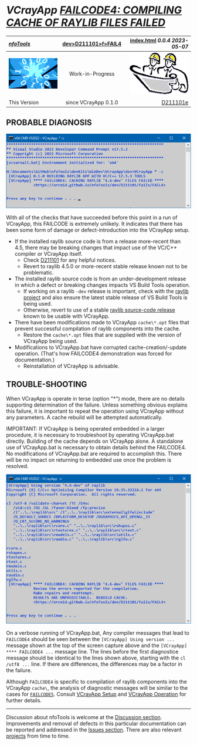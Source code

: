 <!-- index.md 0.0.4                 UTF-8                          2023-05-07
     ----1----|----2----|----3----|----4----|----5----|----6----|----7----|--*

              FAILCODE4: COMPILING CACHE OF RAYLIB FILES FAILED
     -->

# ***VCrayApp** [FAILCODE4: COMPILING CACHE OF RAYLIB FILES FAILED](.)*

| ***[nfoTools](../../../../)*** | [dev](../../../)[>D211101](../../)[>f](../)[>FAIL4](.) | [index.html](index.html) ***0.0.4 2023-05-07*** |
| :--                |       :-:          | --: |
| ![nfotools](../../../../images/nfoWorks-2014-06-02-1702-LogoSmall.png) | Work-in-Progress | ![Hard Hat Area](../../../../images/hardhat-logo.gif) |
|              |                     |           |
| This Version | since VCrayApp 0.1.0 | [D211101e](../../e) |

## PROBABLE DIAGNOSIS

![FAILCODE4 Terse Message](FAIL4-terse-2023-04-13-1256-VCrayApp-0.1.0.png)

With all of the checks that have succeeded before this point in a run of VCrayApp, this FAILCODE is extremely unlikely.  It indicates that there has
been some form of damage or defect-introduction into the VCrayApp setup.

* If the installed raylib source code is from a release more-recent than 4.5,
there may be breaking changes that impact use of the VC/C++ compiler or
VCrayApp itself.
  * Check [D211101](../..) for any helpful notices.
  * Revert to raylib 4.5.0 or more-recent stable release known not to be
problematic.
* The installed raylib source code is from an under-development release in
which a defect or breaking changes impacts VS Build Tools operation.
  * If working on a raylib `-dev` release is important, check with the
[raylib project](https://github.com/raysan5/raylib/) and also ensure the
latest stable release of VS Build Tools is being used.
  * Otherwise, revert to use of a stable
 [raylib source-code release](https://github.com/raysan5/raylib/releases)
 known to be usable with VCrayApp.
* There have been modifications made to VCrayApp `cache\*.opt` files that
prevent successful compilation of raylib components into the cache.
  * Restore the `cache\*.opt` files that are supplied with the version of
VCrayApp being used.
* Modifications to VCrayApp.bat have corrupted cache-creation/-update
operation.  (That's how FAILCODE4 demonstration was forced for documentation.)
  * Reinstallation of VCrayApp is advisable.

## TROUBLE-SHOOTING

When VCrayApp is operate in terse (option "*") mode, there are no details
supporting determination of the failure.  Unless something obvious explains
this failure, it is important to repeat the operation using VCrayApp without any parameters. A cache rebuild will be attempted automatically.

IMPORTANT: If VCrayApp is being operated embedded in a larger procedure, it
is necessary to troubleshoot by operating VCrayApp.bat directly.  Building
of the cache depends on VCrayApp alone.  A standalone use of VCrayApp.bat
is necessary to obtain details behind the FAILCODE4.  No modifications of
VCrayApp.bat are required to accomplish this.  There will be no impact on
returning to embedded use once the problem is resolved.

![FAILCODE4 Verbose Message](FAIL4-verbose-2023-04-13-1259-VCrayApp-0.1.0.png)

On a verbose running of VCrayApp.bat, Any compiler messages that lead to
`FAILCODE4` should be seen between the `[VCrayApp] Using version ...` message
shown at the top of the screen capture above and the
`[VCrayApp] **** FAILCODE4 ...` message line.  The lines before the first
diagnostice message should be identical to the lines shown above, starting
with the `cl /utf8 ...` line.  If there are differences, the differences may
be a factor in the failure.

Although `FAILCODE4` is specific to compilation of raylib components into the
VCrayApp `cache\`, the analysis of diagnostic messages will be similar to the
cases for [`FAILCODE5`](..\FAIL5).  Consult
[VCrayApp Setup](../../D211101a) and [VCrayApp Operation](../../D211101b)
for further details.

----

Discussion about nfoTools is welcome at the
[Discussion section](https://github.com/orcmid/nfoTools/discussions).
Improvements and removal of defects in this particular documentation can be
reported and addressed in the
[Issues section](https://github.com/orcmid/nfoTools/issues).  There are also
relevant [projects](https://github.com/orcmid/nfoTools/projects?type=classic)
from time to time.

<!-- ----1----|----2----|----3----|----4----|----5----|----6----|----7----|--*

     0.0.4 2023-05-07T19:57Z Reflect transposition to new location
     0.0.3 2023-04-21T19:28Z More touch-ups, final draft
     0.0.2 2023-04-20T23:35Z Draft touch-ups
     0.0.1 2023-04-20T20:12Z Intermediate draft
     0.0.0 2023-04-13T21:42Z Initial page from 0.0.0 FAIL3 boilerplate.

               *** end D211101/f/FAIL4/index.md ***
     -->
